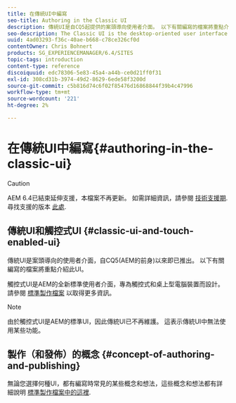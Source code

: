 ```yaml
---
title: 在傳統UI中編寫
seo-title: Authoring in the Classic UI
description: 傳統UI是自CQ5起提供的案頭導向使用者介面。 以下有關編寫的檔案將重點介紹此UI。 觸控式UI是AEM的全新標準使用者介面，專門用於觸控式和桌上型電腦裝置。 如需詳細資訊，請參閱標準製作檔案。
seo-description: The Classic UI is the desktop-oriented user interface that as been available since CQ5. The following documentation on authoring is focused on this UI. The touch-based UI is the new standard user interface for AEM, designed for use on both touch and desktop devices. Please see the standard authoring documentation for further information.
uuid: 4ad03293-f36c-40ae-b668-c78ce326cf0d
contentOwner: Chris Bohnert
products: SG_EXPERIENCEMANAGER/6.4/SITES
topic-tags: introduction
content-type: reference
discoiquuid: edc78306-5e83-45a4-a44b-ce0d21ff0f31
exl-id: 308cd31b-3974-49d2-8629-6ede58f3200d
source-git-commit: c5b816d74c6f02f85476d16868844f39b4c47996
workflow-type: tm+mt
source-wordcount: '221'
ht-degree: 2%

---
```


# 在傳統UI中編寫{#authoring-in-the-classic-ui}

>[!CAUTION]
>
>AEM 6.4已結束延伸支援，本檔案不再更新。 如需詳細資訊，請參閱 [技術支援期](https://helpx.adobe.com//tw/support/programs/eol-matrix.html). 尋找支援的版本 [此處](https://experienceleague.adobe.com/docs/).

## 傳統UI和觸控式UI {#classic-ui-and-touch-enabled-ui}

傳統UI是案頭導向的使用者介面，自CQ5(AEM的前身)以來即已推出。 以下有關編寫的檔案將重點介紹此UI。

觸控式UI是AEM的全新標準使用者介面，專為觸控式和桌上型電腦裝置而設計。 請參閱 [標準製作檔案](/help/sites-authoring/author.md) 以取得更多資訊。

>[!NOTE]
>
>由於觸控式UI是AEM的標準UI，因此傳統UI已不再維護。 這表示傳統UI中無法使用某些功能。

## 製作（和發佈）的概念 {#concept-of-authoring-and-publishing}

無論您選擇何種UI，都有編寫時常見的某些概念和想法，這些概念和想法都有詳細說明 [標準製作檔案中的這裡](/help/sites-authoring/author.md#concept-of-authoring-and-publishing).
